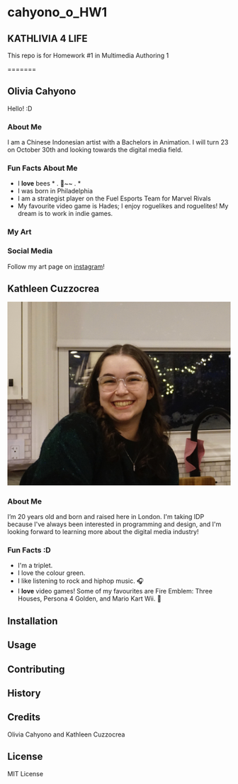 # cahyono_o_HW1
## KATHLIVIA 4 LIFE
This repo is for Homework #1 in Multimedia Authoring 1

=======
## Olivia Cahyono
Hello! :D

### About Me
I am a Chinese Indonesian artist with a Bachelors in Animation. I will turn 23 on October 30th and looking towards the digital media field.

### Fun Facts About Me
* I **love** bees * . 🐝~~ . *
* I was born in Philadelphia
* I am a strategist player on the Fuel Esports Team for Marvel Rivals
* My favourite video game is Hades; I enjoy roguelikes and roguelites! My dream is to work in indie games.

### My Art

### Social Media
Follow my art page on [instagram](https://www.google.com/url?sa=t&source=web&rct=j&opi=89978449&url=https://www.instagram.com/strifepainter/%3Fhl%3Den&ved=2ahUKEwjThpCUg4aQAxUMv4kEHawEESgQFnoECB0QAQ&usg=AOvVaw1lNdX3q75uMD2qAsMdNOBT)!

## Kathleen Cuzzocrea

![alt text](images/kcuzzo.jpeg)

### About Me 
I’m 20 years old and born and raised here in London. I'm taking IDP because I've always been interested in programming and design, and I'm looking forward to learning more about the digital media industry!

### Fun Facts :D
* I'm a triplet.
* I love the colour green.
* I like listening to rock and hiphop music. 🎧
* I **love** video games! Some of my favourites are Fire Emblem: Three Houses, Persona 4 Golden, and Mario Kart Wii. 👾

## Installation

## Usage

## Contributing

## History

## Credits 
Olivia Cahyono and Kathleen Cuzzocrea

## License
MIT License